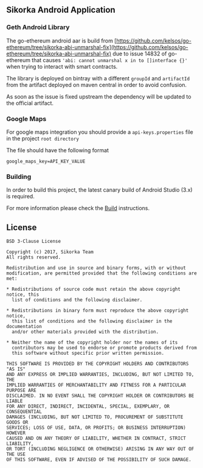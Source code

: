 Sikorka Android Application
---------

### Geth Android Library

The go-ethereum android aar is build from [https://github.com/kelsos/go-ethereum/tree/sikorka-abi-unmarshal-fix](https://github.com/kelsos/go-ethereum/tree/sikorka-abi-unmarshal-fix)
due to issue 14832 of go-ethereum that causes `'abi: cannot unmarshal x in to []interface {}'` when
trying to interact with smart contracts.

The library is deployed on bintray with a different `groupId` and `artifactId` from the artifact deployed
on maven central in order to avoid confusion.

As soon as the issue is fixed upstream the dependency will be updated to the official artifact. 

### Google Maps 
For google maps integration you should provide a `api-keys.properties` file in the project `root directory`

The file should have the following format
```properties
google_maps_key=API_KEY_VALUE
```


### Building

In order to build this project, the latest canary build of Android Studio (3.x) is required.

For more information please check the [Build](BUILD/build.md) instructions.

License
---------

    BSD 3-Clause License
    
    Copyright (c) 2017, Sikorka Team
    All rights reserved.
    
    Redistribution and use in source and binary forms, with or without
    modification, are permitted provided that the following conditions are met:
    
    * Redistributions of source code must retain the above copyright notice, this
      list of conditions and the following disclaimer.
    
    * Redistributions in binary form must reproduce the above copyright notice,
      this list of conditions and the following disclaimer in the documentation
      and/or other materials provided with the distribution.
    
    * Neither the name of the copyright holder nor the names of its
      contributors may be used to endorse or promote products derived from
      this software without specific prior written permission.
    
    THIS SOFTWARE IS PROVIDED BY THE COPYRIGHT HOLDERS AND CONTRIBUTORS "AS IS"
    AND ANY EXPRESS OR IMPLIED WARRANTIES, INCLUDING, BUT NOT LIMITED TO, THE
    IMPLIED WARRANTIES OF MERCHANTABILITY AND FITNESS FOR A PARTICULAR PURPOSE ARE
    DISCLAIMED. IN NO EVENT SHALL THE COPYRIGHT HOLDER OR CONTRIBUTORS BE LIABLE
    FOR ANY DIRECT, INDIRECT, INCIDENTAL, SPECIAL, EXEMPLARY, OR CONSEQUENTIAL
    DAMAGES (INCLUDING, BUT NOT LIMITED TO, PROCUREMENT OF SUBSTITUTE GOODS OR
    SERVICES; LOSS OF USE, DATA, OR PROFITS; OR BUSINESS INTERRUPTION) HOWEVER
    CAUSED AND ON ANY THEORY OF LIABILITY, WHETHER IN CONTRACT, STRICT LIABILITY,
    OR TORT (INCLUDING NEGLIGENCE OR OTHERWISE) ARISING IN ANY WAY OUT OF THE USE
    OF THIS SOFTWARE, EVEN IF ADVISED OF THE POSSIBILITY OF SUCH DAMAGE.